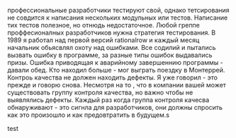 профессиональные разработчики тестируют свой, однако тетсирования не совдится к написания нескольких модульных или тестов.
Написание тих тестов полезное, но отнюдь недостаточное. Любой греппе проффесионалных разработчиков нужна стратегия тестирования. В 1989 я работал над первой версий rationalrow и каждый месяц начальник обьясвлял охоту над ошибками. Все содилий и пытались вызвать ошибку в программе, за разные типы ошибок  выдавались призы. Ошибка приводящая к аварийному завершеннию программы - давали обед. Кто находил больше - мог выграть поездку в Монтеррей. Контроь качества не должен находить дефекты. Я уже говорил - это прежде и говорю снова. Несмотря на то , что в компании вашей может существовать группу контроля качества, но важно чтобы не выявлялись дефекты. Каждый раз когда группа контроля качесва обнаруживают - это сигнла для разработчиков, они должны спросить как это произошло и как предовтратить в будущем.s

test